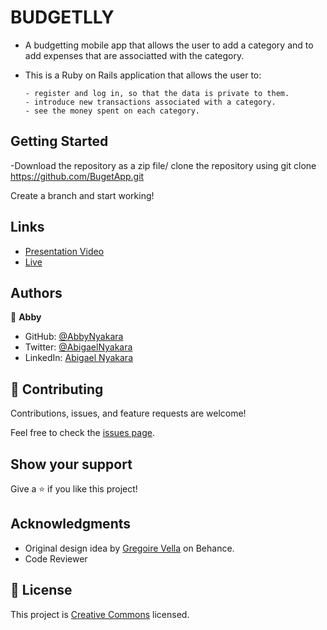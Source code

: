 # BUDGETLLY
- A budgetting mobile app that allows the user to add a category and to add expenses that are associatted with the category.
- This is a Ruby on Rails application that allows the user to:

      - register and log in, so that the data is private to them.
      - introduce new transactions associated with a category.
      - see the money spent on each category.

## Getting Started
-Download the repository as a zip file/ clone the repository using 
git clone https://github.com/BugetApp.git

Create a branch and start working!

## Links
 - [Presentation Video](https://www.loom.com/share/46aa1945875b43e1938cdea5442af9e8)
 - [Live](https://calm-spire-10060.herokuapp.com/)

## Authors

👤 **Abby**

- GitHub: [@AbbyNyakara](https://github.com/AbbyNyakara)
- Twitter: [@AbigaelNyakara](https://twitter.com/AbbyNyakara)
- LinkedIn: [Abigael Nyakara](https://linkedin.com/in/AbbyNyakara)


## 🤝 Contributing

Contributions, issues, and feature requests are welcome!

Feel free to check the [issues page](../../issues/).

## Show your support

Give a ⭐️ if you like this project!

## Acknowledgments
- Original design idea by [Gregoire Vella](https://www.behance.net/gregoirevella) on Behance.
- Code Reviewer

## 📝 License

This project is [Creative Commons](https://creativecommons.org/) licensed.